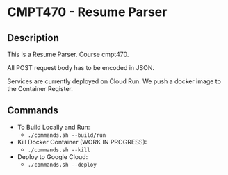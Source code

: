 # CMPT470 - Resume Parser

## Description

This is a Resume Parser. Course cmpt470.

All POST request body has to be encoded in JSON.

Services are currently deployed on Cloud Run. We push a docker image to the Container Register.

## Commands

* To Build Locally and Run:
    * `./commands.sh --build/run`
* Kill Docker Container (WORK IN PROGRESS):
    * `./commands.sh --kill`
* Deploy to Google Cloud:
    * `./commands.sh --deploy`
